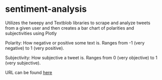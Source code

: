 # sentiment-analysis

Utilizes the tweepy and Textblob libraries to scrape and analyze tweets from a given user and then creates a bar chart of polarities and subjectivities using Plotly

Polarity: How negative or positive some text is. Ranges from -1 (very negative) to 1 (very positive). 

Subjectivity: How subjective a tweet is. Ranges from 0 (very objective) to 1 (very subjective). 

URL can be found [here](https://umanchanda-sentimentanalysis.herokuapp.com)
